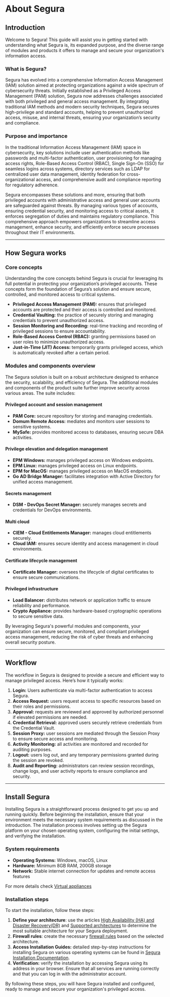 # About Segura

## Introduction

Welcome to Segura! This guide will assist you in getting started with understanding what Segura is, its expanded purpose, and the diverse range of modules and products it offers to manage and secure your organization's information access.

### **What is Segura?**

Segura has evolved into a comprehensive Information Access Management (IAM) solution aimed at protecting organizations against a wide spectrum of cybersecurity threats. Initially established as a Privileged Access Management (PAM) solution, Segura now addresses challenges associated with both privileged and general access management. By integrating traditional IAM methods and modern security techniques, Segura secures high-privilege and standard accounts, helping to prevent unauthorized access, misuse, and internal threats, ensuring your organization’s security and compliance.

### **Purpose and importance**

In the traditional Information Access Management (IAM) space in cybersecurity, key solutions include user authentication methods like passwords and multi-factor authentication, user provisioning for managing access rights, Role-Based Access Control (RBAC), Single Sign-On (SSO) for seamless logins across systems, directory services such as LDAP for centralized user data management, identity federation for cross-organizational access, and comprehensive audit and compliance reporting for regulatory adherence. 

Segura encompasses these solutions and more, ensuring that both privileged accounts with administrative access and general user accounts are safeguarded against threats. By managing various types of accounts, ensuring credential security, and monitoring access to critical assets, it enforces segregation of duties and maintains regulatory compliance. This comprehensive approach empowers organizations to streamline access management, enhance security, and efficiently enforce secure processes throughout their IT environments.

---

## How Segura works

### Core concepts
Understanding the core concepts behind Segura is crucial for leveraging its full potential in protecting your organization’s privileged accounts. These concepts form the foundation of Segura’s solution and ensure secure, controlled, and monitored access to critical systems.

- **Privileged Access Management (PAM):** ensures that privileged accounts are protected and their access is controlled and monitored.
- **Credential Vaulting:** the practice of securely storing and managing credentials to prevent unauthorized access.
- **Session Monitoring and Recording:** real-time tracking and recording of privileged sessions to ensure accountability.
- **Role-Based Access Control (RBAC):** granting permissions based on user roles to minimize unauthorized access.
- **Just-in-Time (JIT) Access:** temporarily grants privileged access, which is automatically revoked after a certain period.

### Modules and components overview
The Segura solution is built on a robust architecture designed to enhance the security, scalability, and efficiency of Segura. The additional modules and components of the product suite further improve security across various areas. The suite includes:

#### Privileged account and session management
- **PAM Core:** secure repository for storing and managing credentials.
- **Domum Remote Access:** mediates and monitors user sessions to sensitive systems.
- **MySafe:** provides monitored access to databases, ensuring secure DBA activities.

#### Privilege elevation and delegation management
- **EPM Windows:** manages privileged access on Windows endpoints.
- **EPM Linux:** manages privileged access on Linux endpoints.
- **EPM for MacOS:** manages privileged access on MacOS endpoints.
- **Go AD Bridge Manager:** facilitates integration with Active Directory for unified access management.

#### Secrets management
- **DSM - DevOps Secret Manager:** securely manages secrets and credentials for DevOps environments.

#### Multi cloud
- **CIEM - Cloud Entitlements Manager:** manages cloud entitlements securely.
- **Cloud IAM:** ensures secure identity and access management in cloud environments.

#### Certificate lifecycle management
- **Certificate Manager:** oversees the lifecycle of digital certificates to ensure secure communications.

#### Privileged infrastructure
- **Load Balancer:** distributes network or application traffic to ensure reliability and performance.
- **Crypto Appliance:** provides hardware-based cryptographic operations to secure sensitive data.

By leveraging Segura's powerful modules and components, your organization can ensure secure, monitored, and compliant privileged access management, reducing the risk of cyber threats and enhancing overall security posture.

- - -

## Workflow
The workflow in Segura is designed to provide a secure and efficient way to manage privileged access. Here’s how it typically works:

1. **Login:** Users authenticate via multi-factor authentication to access Segura.
2. **Access Request:** users request access to specific resources based on their roles and permissions.
3. **Approval:** requests are reviewed and approved by authorized personnel if elevated permissions are needed.
4. **Credential Retrieval:** approved users securely retrieve credentials from the Credential Vault.
5. **Session Proxy:** user sessions are mediated through the Session Proxy to ensure secure access and monitoring.
6. **Activity Monitoring:** all activities are monitored and recorded for auditing purposes.
7. **Logout:** users log out, and any temporary permissions granted during the session are revoked.
8. **Audit and Reporting:** administrators can review session recordings, change logs, and user activity reports to ensure compliance and security.

---

## Install Segura

Installing Segura is a straightforward process designed to get you up and running quickly. Before beginning the installation, ensure that your environment meets the necessary system requirements as discussed in the introduction. The installation process involves setting up the Segura platform on your chosen operating system, configuring the initial settings, and verifying the installation.

### System requirements
- **Operating Systems:** Windows, macOS, Linux
- **Hardware:** Minimum 8GB RAM, 200GB storage
- **Network:** Stable internet connection for updates and remote access features

For more details check [Virtual appliances](/v4/docs/installation-virtual-appliances)

### Installation steps

To start the installation, follow these steps:

1. **Define your architecture**: use the articles [High Availability (HA) and Disaster Recovery(DR)](/v4/docs/installation-architecture-high-availability-and-disaster-recovery) and [Supported architectures](/v4/docs/installation-supported-architectures) to determine the most suitable architecture for your Segura deployment.
2. **Firewall rules**: create the necessary [firewall rules](/v4/docs/installation-firewall-rules) based on the selected architecture.
3. **Access Installation Guides:** detailed step-by-step instructions for installing Segura on various operating systems can be found in [Segura Installation Documentation](/v4/docs/installation).
4. **Verification:** verify the installation by accessing Segura using its address in your browser. Ensure that all services are running correctly and that you can log in with the administrator account.

By following these steps, you will have Segura installed and configured, ready to manage and secure your organization's privileged access.


